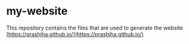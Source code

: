 # my-website

This repository contains the files that are used to generate the website [https://prashjha.github.io/](https://prashjha.github.io/)
